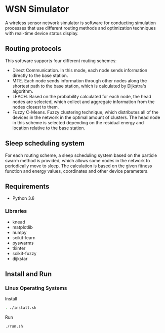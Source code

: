 # WSN Simulator
A wireless sensor network simulator is software for conducting simulation processes that use different routing methods and optimization techniques with real-time device status display. 
## Routing protocols
This software supports four different routing schemes:
- Direct Communication. In this mode, each node sends information directly to the base station.
- MTE. Each node sends information through other nodes along the shortest path to the base station, which is calculated by Dijkstra's algorithm.
- LEACH. Based on the probability calculated for each node, the head nodes are selected, which collect and aggregate information from the nodes closest to them.
- Fuzzy C-Means. Fuzzy clustering technique, which distributes all of the devices in the network in the optimal amount of clusters. The head node in this scheme is selected depending on the residual energy and location relative to the base station.
## Sleep scheduling system
For each routing scheme, a sleep scheduling system based on the particle swarm method is provided, which allows some nodes in the network to periodically move to sleep. The calculation is based on the given fitness function and energy values, coordinates and other device parameters.
## Requirements
- Python 3.8
### Libraries
- knead
- matplotlib
- numpy
- scikit-learn
- pyswarms
- tkinter
- scikit-fuzzy
- dijkstar
## Install and Run
### Linux Operating Systems
Install

```bash
. ./install.sh
```

Run

```bash
./run.sh
```

